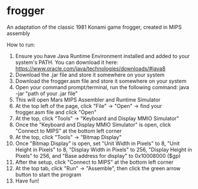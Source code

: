 # frogger
An adaptation of the classic 1981 Konami game frogger, created in MIPS assembly

How to run:

1. Ensure you have Java Runtime Environment installed and added to your system's PATH. You can download it here: https://www.oracle.com/java/technologies/downloads/#java8
2. Download the .jar file and store it somewhere on your system
3. Download the frogger.asm file and store it somewhere on your system
4. Open your command prompt/terminal, run the following command: java -jar "path of your .jar file"
5. This will open Mars MIPS Assembler and Runtime Simulator
6. At the top left of the page, click "File" -> "Open" -> find your frogger.asm file and  click "Open"
7. At the top, click "Tools" -> "Keyboard and Display MMIO Simulator"
8. Once the "Keyboard and Display MMIO Simulator" is open, click "Connect to MIPS" at the bottom left corner
9. At the top, click "Tools" -> "Bitmap Display"
10. Once "Bitmap Display" is open, set "Unit Width in Pixels" to 8, "Unit Height in Pixels" to 8, "Display Width in Pixels" to 256, "Display Height in Pixels" to 256, and "Base address for display" to 0x10008000 ($gp)
11. After the setup, click "Connect to MIPS" at the bottom left corner
12. At the top tab, click "Run" -> "Assemble", then click the green arrow button to start the program
13. Have fun!
